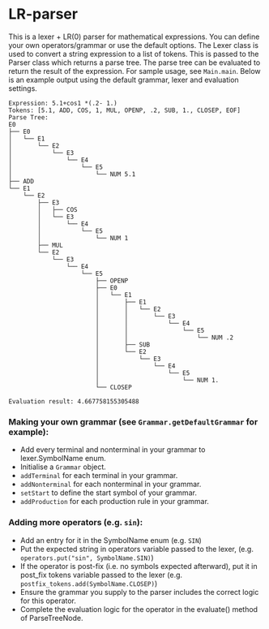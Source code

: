 # LR-parser

This is a lexer + LR(0) parser for mathematical expressions. You can define your own operators/grammar or use the default options.
The Lexer class is used to convert a string expression to a list of tokens. This is passed to the Parser class which returns a parse tree. The parse tree can be evaluated to return the result of the expression.
For sample usage, see `Main.main`. Below is an example output using the default grammar, lexer and evaluation settings.

```
Expression: 5.1+cos1 *(.2- 1.)
Tokens: [5.1, ADD, COS, 1, MUL, OPENP, .2, SUB, 1., CLOSEP, EOF]
Parse Tree: 
E0
├── E0
│   └── E1
│       └── E2
│           └── E3
│               └── E4
│                   └── E5
│                       └── NUM 5.1
├── ADD
└── E1
    └── E2
        ├── E3
        │   ├── COS
        │   └── E3
        │       └── E4
        │           └── E5
        │               └── NUM 1
        ├── MUL
        └── E2
            └── E3
                └── E4
                    └── E5
                        ├── OPENP
                        ├── E0
                        │   └── E1
                        │       ├── E1
                        │       │   └── E2
                        │       │       └── E3
                        │       │           └── E4
                        │       │               └── E5
                        │       │                   └── NUM .2
                        │       ├── SUB
                        │       └── E2
                        │           └── E3
                        │               └── E4
                        │                   └── E5
                        │                       └── NUM 1.
                        └── CLOSEP

Evaluation result: 4.667758155305488
```



### Making your own grammar (see `Grammar.getDefaultGrammar` for example):
- Add every terminal and nonterminal in your grammar to lexer.SymbolName enum.
- Initialise a `Grammar` object.
- `addTerminal` for each terminal in your grammar.
- `addNonterminal` for each nonterminal in your grammar.
- `setStart` to define the start symbol of your grammar.
- `addProduction` for each production rule in your grammar.


### Adding more operators (e.g. `sin`):
- Add an entry for it in the SymbolName enum (e.g. `SIN`)
- Put the expected string in operators variable passed to the lexer, (e.g. `operators.put("sin", SymbolName.SIN)`)
- If the operator is post-fix (i.e. no symbols expected afterward), put it in post_fix tokens variable passed to the lexer (e.g. `postfix_tokens.add(SymbolName.CLOSEP)`)
- Ensure the grammar you supply to the parser includes the correct logic for this operator.
- Complete the evaluation logic for the operator in the evaluate() method of ParseTreeNode.